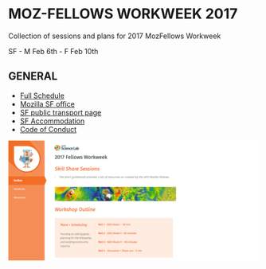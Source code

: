 # MOZ-FELLOWS WORKWEEK 2017
Collection of sessions and plans for 2017 MozFellows Workweek 

SF - M Feb 6th - F Feb 10th

## GENERAL
* [Full Schedule](https://public.etherpad-mozilla.org/p/2017-fellows-workweek)
* [Mozilla SF office](https://wiki.mozilla.org/People:MozSpaces_Guidelines:San_Francisco)
* [SF public transport page](http://www.sftravel.com/article/how-get-around-san-francisco-transportation-basics)
* [SF Accommodation](http://www.hoteltriton.com/san-francisco-hotel)
* [Code of Conduct](https://science.mozilla.org/code-of-conduct) 


![site](assets/images/site.png)

